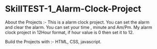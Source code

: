 # SkillTEST-1_Alarm-Clock-Project


About the Projects :-
This is a alarm clock project.
You can set the alarm and clear the alarm.
You can set your time , minute and Am/Pm.
My alarm clock project in 12Hour format, if hour value is 0 then set it to 12.

Build the Projects with :-
HTML,
CSS,
javascript.
